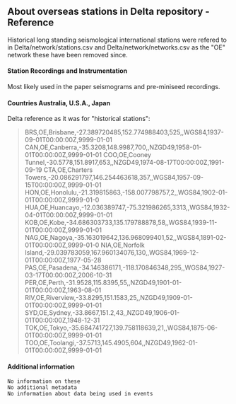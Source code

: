 ## About overseas stations in Delta repository - Reference ##
Historical long standing seismological international stations were refered to 
in Delta/network/stations.csv and Delta/network/networks.csv as the "OE" network
these have been removed since. 

#### Station Recordings and Instrumentation ####
Most likely used in the paper seismograms and pre-miniseed recordings. 
	
#### Countries Australia, U.S.A., Japan  ####
Delta reference as it was for "historical stations": 
> BRS,OE,Brisbane,-27.389720485,152.774988403,525,,WGS84,1937-09-01T00:00:00Z,9999-01-01
> CAN,OE,Canberra,-35.3208,148.9987,700,,NZGD49,1958-01-01T00:00:00Z,9999-01-01
> COO,OE,Cooney Tunnel,-30.5778,151.8917,653,,NZGD49,1974-08-17T00:00:00Z,1991-09-19
> CTA,OE,Charters Towers,-20.086291797,146.254463618,357,,WGS84,1957-09-15T00:00:00Z,9999-01-01
> HON,OE,Honolulu,-21.319815863,-158.007798757,2,,WGS84,1902-01-01T00:00:00Z,9999-01-0
> HUA,OE,Huancayo,-12.036389747,-75.321986265,3313,,WGS84,1932-04-01T00:00:00Z,9999-01-01
> KOB,OE,Kobe,-34.686303733,135.179788878,58,,WGS84,1939-11-01T00:00:00Z,9999-01-01
> NAG,OE,Nagoya,-35.163019642,136.968099401,52,,WGS84,1891-02-01T00:00:00Z,9999-01-0
> NIA,OE,Norfolk Island,-29.039783059,167.960134076,130,,WGS84,1969-12-01T00:00:00Z,1977-05-28
> PAS,OE,Pasadena,-34.146386171,-118.170846348,295,,WGS84,1927-03-17T00:00:00Z,2006-10-31
> PER,OE,Perth,-31.9528,115.8395,55,,NZGD49,1901-01-01T00:00:00Z,1963-08-01
> RIV,OE,Riverview,-33.8295,151.1583,25,,NZGD49,1909-01-01T00:00:00Z,9999-01-01
> SYD,OE,Sydney,-33.8667,151.2,43,,NZGD49,1906-01-01T00:00:00Z,1948-12-31
> TOK,OE,Tokyo,-35.684741727,139.758118639,21,,WGS84,1875-06-01T00:00:00Z,9999-01-01
> TOO,OE,Toolangi,-37.5713,145.4905,604,,NZGD49,1962-01-01T00:00:00Z,9999-01-01

####  Additional information #### 
    No information on these
    No additional metadata
    No information about data being used in events
